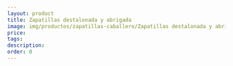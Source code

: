 ```yaml
---
layout: product
title: Zapatillas destalonada y abrigada
image: img/productos/zapatillas-caballero/Zapatillas destalonada y abrigada. Distintos colores disponibles _29€
price: 
tags: 
description: 
order: 0
---
```

